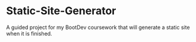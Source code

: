 # Static-Site-Generator
A guided project for my BootDev coursework that will generate a static site when it is finished.
